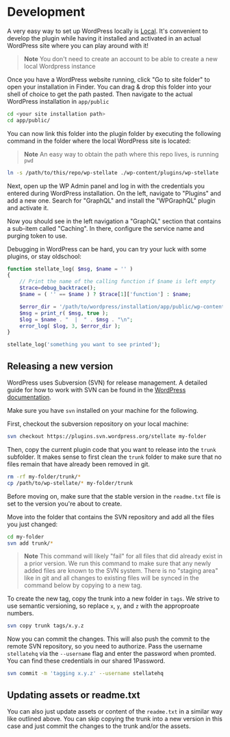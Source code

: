 # Development

A very easy way to set up WordPress locally is [Local](https://localwp.com/).
It's convenient to develop the plugin while having it installed and activated
in an actual WordPress site where you can play around with it!

> **Note**
> You don't need to create an account to be able to create a new local Wordpress instance

Once you have a WordPress website running, click "Go to site folder" to open your installation in Finder. 
You can drag & drop this folder into your shell of choice to get the path pasted. Then navigate to the actual WordPress installation in `app/public`

```sh
cd <your site installation path>
cd app/public/
```

You can now link this folder into the plugin folder by executing the following command in the folder where the local
WordPress site is located:

> **Note**
> An easy way to obtain the path where this repo lives, is running `pwd`

```sh
ln -s /path/to/this/repo/wp-stellate ./wp-content/plugins/wp-stellate
```

Next, open up the WP Admin panel and log in with the credentials you entered during WordPress installation. 
On the left, navigate to "Plugins" and add a new one. Search for "GraphQL" and install the "WPGraphQL" plugin and activate it.

Now you should see in the left navigation a "GraphQL" section that contains a sub-item called "Caching". In there, configure the service name and purging token to use.

Debugging in WordPress can be hard, you can try your luck with some plugins, or stay oldschool:

```php
function stellate_log( $msg, $name = '' )
{
    // Print the name of the calling function if $name is left empty
    $trace=debug_backtrace();
    $name = ( '' == $name ) ? $trace[1]['function'] : $name;

    $error_dir = '/path/to/wordpress/installation/app/public/wp-content/stellate-plugin.log';
    $msg = print_r( $msg, true );
    $log = $name . "  |  " . $msg . "\n";
    error_log( $log, 3, $error_dir );
}

stellate_log('something you want to see printed');
```

## Releasing a new version

WordPress uses Subversion (SVN) for release management. A detailed guide for
how to work with SVN can be found in the [WordPress documentation](https://developer.wordpress.org/plugins/wordpress-org/how-to-use-subversion/).

Make sure you have `svn` installed on your machine for the following.

First, checkout the subversion repository on your local machine:

```sh
svn checkout https://plugins.svn.wordpress.org/stellate my-folder
```

Then, copy the current plugin code that you want to release into the `trunk`
subfolder. It makes sense to first clean the `trunk` folder to make sure that
no files remain that have already been removed in git.

```sh
rm -rf my-folder/trunk/*
cp /path/to/wp-stellate/* my-folder/trunk
```

Before moving on, make sure that the stable version in the `readme.txt` file 
is set to the version you're about to create.

Move into the folder that contains the SVN repository and add all the files 
you just changed:

```sh
cd my-folder
svn add trunk/*
```

> **Note**
> This command will likely "fail" for all files that did already exist in a prior version.
> We run this command to make sure that any newly added files are known to the SVN system.
> There is no "staging area" like in git and all changes to existing files will be synced in the command below by copying to a new tag.

To create the new tag, copy the trunk into a new folder in `tags`. We
strive to use semantic versioning, so replace `x`, `y`, and `z` with 
the approproate numbers.

```sh
svn copy trunk tags/x.y.z
```

Now you can commit the changes. This will also push the commit to the remote
SVN repository, so you need to authorize. Pass the username `stellatehq` via 
the `--username` flag and enter the password when promted. You can find these 
credentials in our shared 1Password.

```sh
svn commit -m 'tagging x.y.z' --username stellatehq
```

## Updating assets or readme.txt

You can also just update assets or content of the `readme.txt` in a similar
way like outlined above. You can skip copying the trunk into a new version
in this case and just commit the changes to the trunk and/or the assets.
